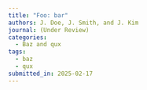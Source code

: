 ```yaml
---
title: "Foo: bar"
authors: J. Doe, J. Smith, and J. Kim
journal: (Under Review)
categories:
  - Baz and qux
tags:
  - baz
  - qux
submitted_in: 2025-02-17
---
```

